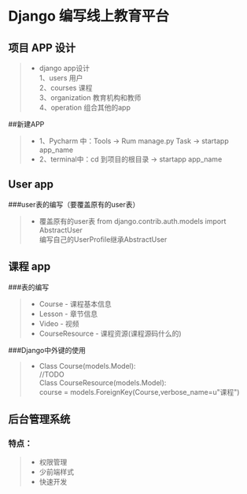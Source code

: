 # Django 编写线上教育平台

## 项目 APP 设计 
>* django app设计   
   1、users   用户   
   2、courses   课程   
   3、organization   教育机构和教师   
   4、operation  组合其他的app   
   
##新建APP
>* 1、Pycharm 中：Tools -> Rum manage.py Task -> startapp app_name   
>* 2、terminal中：cd 到项目的根目录 -> startapp app_name

## User app
###user表的编写（要覆盖原有的user表）
>* 覆盖原有的user表
   from django.contrib.auth.models import AbstractUser    
   编写自己的UserProfile继承AbstractUser
   
## 课程 app
###表的编写
>* Course - 课程基本信息   
>* Lesson - 章节信息    
>* Video - 视频     
>* CourseResource - 课程资源(课程源码什么的)      

###Django中外键的使用
>* Class Course(models.Model):     
       //TODO      
   Class CourseResource(models.Model):      
       course = models.ForeignKey(Course,verbose_name=u"课程")
       
       
## 后台管理系统
### 特点：
>* 权限管理
>* 少前端样式
>* 快速开发
       

